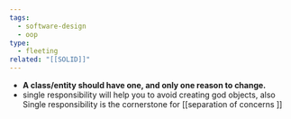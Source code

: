 ```yaml
---
tags:
  - software-design
  - oop
type:
  - fleeting
related: "[[SOLID]]"
---
```


- **A class/entity should have one, and only one reason to change.**
- single responsibility will help you to avoid creating god objects, also Single responsibility is the cornerstone for [[separation of concerns ]]

